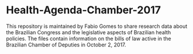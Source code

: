 # Health-Agenda-Chamber-2017
This repository is maintained by Fabio Gomes to share research data about the Brazilian Congress and the legislative aspects of Brazilian health policies.
The files contain information on the bills of law active in the Brazilian Chamber of Deputies in October 2, 2017.
